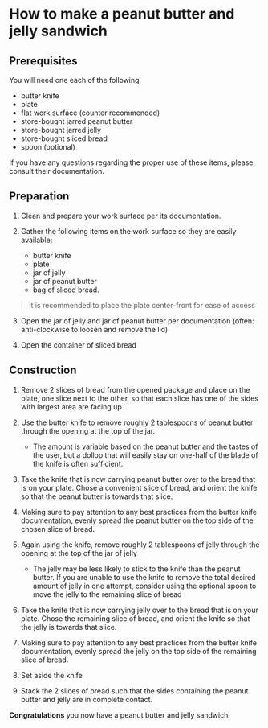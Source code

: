# How to make a peanut butter and jelly sandwich

## Prerequisites

You will need one each of the following:

- butter knife
- plate
- flat work surface (counter recommended)
- store-bought jarred peanut butter
- store-bought jarred jelly
- store-bought sliced bread
- spoon (optional)

If you have any questions regarding the proper use of these items, please consult their documentation.

## Preparation

1. Clean and prepare your work surface per its documentation.

1. Gather the following items on the work surface so they are easily available: 
	* butter knife
	* plate
	* jar of jelly
	* jar of peanut butter
	* bag of sliced bread.

> it is recommended to place the plate center-front for ease of access

3. Open the jar of jelly and jar of peanut butter per documentation (often: anti-clockwise to loosen and remove the lid)

4.  Open the container of sliced bread

## Construction
1. Remove 2 slices of bread from the opened package and place on the plate, one slice next to the other, so that each slice has one of the sides with largest area are facing up.

1. Use the butter knife to remove roughly 2 tablespoons of peanut butter through the opening at the top of the jar. 
	* The amount is variable based on the peanut butter and the tastes of the user, but a dollop that will easily stay on one-half of the blade of the knife is often sufficient.

1. Take the knife that is now carrying peanut butter over to the bread that is on your plate. Chose a convenient slice of bread, and orient the knife so that the peanut butter is towards that slice. 

1. Making sure to pay attention to any best practices from the butter knife documentation, evenly spread the peanut butter on the top side of the chosen slice of bread. 

1. Again using the knife, remove roughly 2 tablespoons of jelly through the opening at the top of the jar of jelly
	* The jelly may be less likely to stick to the knife than the peanut butter. If you are unable to use the knife to remove the total desired amount of jelly in one attempt, consider using the optional spoon to move the jelly to the remaining slice of bread

1. Take the knife that is now carrying jelly over to the bread that is on your plate. Chose the remaining slice of bread, and orient the knife so that the jelly is towards that slice.

1. Making sure to pay attention to any best practices from the butter knife documentation, evenly spread the jelly on the top side of the remaining slice of bread.

1. Set aside the knife

1. Stack the 2 slices of bread such that the sides containing the peanut butter and jelly are in complete contact.

**Congratulations** you now have a peanut butter and jelly sandwich.
